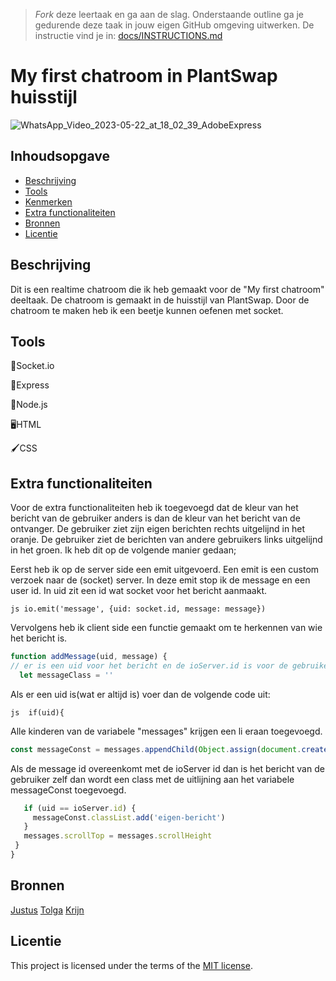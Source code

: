 > _Fork_ deze leertaak en ga aan de slag. Onderstaande outline ga je gedurende deze taak in jouw eigen GitHub omgeving uitwerken. De instructie vind je in: [docs/INSTRUCTIONS.md](docs/INSTRUCTIONS.md)

# My first chatroom in PlantSwap huisstijl

![WhatsApp_Video_2023-05-22_at_18_02_39_AdobeExpress](https://github.com/Demivdm/connecting-people-my-first-chatroom/assets/112861166/9a217291-ba32-4533-a7ef-7bc4b48019d8)

## Inhoudsopgave

- [Beschrijving](#beschrijving)
- [Tools](#tools)
- [Kenmerken](#kenmerken)
- [Extra functionaliteiten](#extra-functionaliteiten)
- [Bronnen](#bronnen)
- [Licentie](#licentie)

## Beschrijving

Dit is een realtime chatroom die ik heb gemaakt voor de "My first chatroom" deeltaak. De chatroom is gemaakt in de huisstijl van PlantSwap. Door de chatroom te maken heb ik een beetje kunnen oefenen met socket.

## Tools

🧦Socket.io

🚂Express

🥜Node.js

🖥️HTML

🖌️CSS

## Extra functionaliteiten

Voor de extra functionaliteiten heb ik toegevoegd dat de kleur van het bericht van de gebruiker anders is dan de kleur van het bericht van de ontvanger. De gebruiker ziet zijn eigen berichten rechts uitgelijnd in het oranje. De gebruiker ziet de berichten van andere gebruikers links uitgelijnd in het groen. Ik heb dit op de volgende manier gedaan; 

Eerst heb ik op de server side een emit uitgevoerd. Een emit is een custom verzoek naar de (socket) server. In deze emit stop ik de message en een user id. In uid zit een id wat socket voor het bericht aanmaakt. 

```js io.emit('message', {uid: socket.id, message: message})```

Vervolgens heb ik client side een functie gemaakt om te herkennen van wie het bericht is. 

```js
function addMessage(uid, message) {
// er is een uid voor het bericht en de ioServer.id is voor de gebruiker.
  let messageClass = ''
 ```
Als er een uid is(wat er altijd is) voer dan de volgende code uit:

 ```js  if(uid){ ```
 
 Alle kinderen van de variabele "messages" krijgen een li eraan toegevoegd.
 
 ```js
 const messageConst = messages.appendChild(Object.assign(document.createElement('li'), {textContent: message }))
 ```
Als de message id overeenkomt met de ioServer id dan is het bericht van de gebruiker zelf dan wordt een class met de uitlijning aan het variabele messageConst toegevoegd.
    
 ```js
    if (uid == ioServer.id) {
      messageConst.classList.add('eigen-bericht')
    }
    messages.scrollTop = messages.scrollHeight
  }
}
```

## Bronnen
[Justus](https://github.com/ju5tu5)
[Tolga](https://github.com/Tolga1999)
[Krijn](https://github.com/krijnhoetmer)

## Licentie

This project is licensed under the terms of the [MIT license](./LICENSE).
